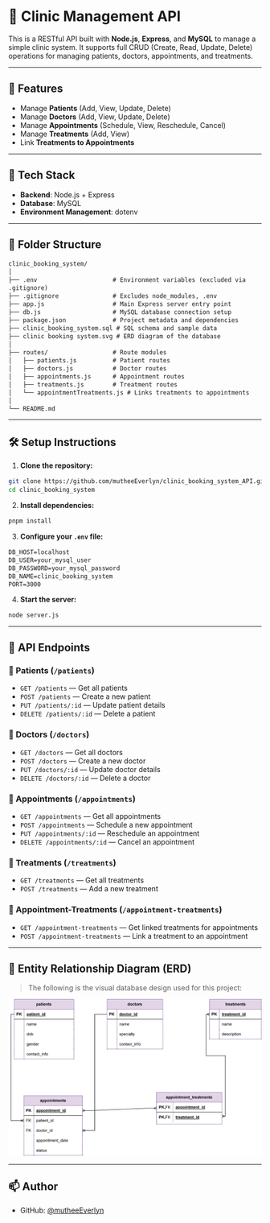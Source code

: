 # 🏥 Clinic Management API

This is a RESTful API built with **Node.js**, **Express**, and **MySQL** to manage a simple clinic system. It supports full CRUD (Create, Read, Update, Delete) operations for managing patients, doctors, appointments, and treatments.

---

## 📌 Features

- Manage **Patients** (Add, View, Update, Delete)
- Manage **Doctors** (Add, View, Update, Delete)
- Manage **Appointments** (Schedule, View, Reschedule, Cancel)
- Manage **Treatments** (Add, View)
- Link **Treatments to Appointments**

---

## 🧱 Tech Stack

- **Backend**: Node.js + Express
- **Database**: MySQL
- **Environment Management**: dotenv

---

## 📂 Folder Structure

```
clinic_booking_system/
│
├── .env                     # Environment variables (excluded via .gitignore)
├── .gitignore               # Excludes node_modules, .env
├── app.js                   # Main Express server entry point
├── db.js                    # MySQL database connection setup
├── package.json             # Project metadata and dependencies
├── clinic_booking_system.sql # SQL schema and sample data
├── clinic booking system.svg # ERD diagram of the database
│
├── routes/                  # Route modules
│   ├── patients.js          # Patient routes
│   ├── doctors.js           # Doctor routes
│   ├── appointments.js      # Appointment routes
│   ├── treatments.js        # Treatment routes
│   └── appointmentTreatments.js # Links treatments to appointments
│
└── README.md                
```

---

## 🛠️ Setup Instructions

1. **Clone the repository:**

```bash
git clone https://github.com/mutheeEverlyn/clinic_booking_system_API.git
cd clinic_booking_system
```

2. **Install dependencies:**

```bash
pnpm install
```

3. **Configure your `.env` file:**

```
DB_HOST=localhost
DB_USER=your_mysql_user
DB_PASSWORD=your_mysql_password
DB_NAME=clinic_booking_system
PORT=3000
```

4. **Start the server:**

```bash
node server.js
```

---

## 🧪 API Endpoints

### 🔹 Patients (`/patients`)
- `GET /patients` — Get all patients  
- `POST /patients` — Create a new patient  
- `PUT /patients/:id` — Update patient details  
- `DELETE /patients/:id` — Delete a patient  

### 🔹 Doctors (`/doctors`)
- `GET /doctors` — Get all doctors  
- `POST /doctors` — Create a new doctor  
- `PUT /doctors/:id` — Update doctor details  
- `DELETE /doctors/:id` — Delete a doctor  

### 🔹 Appointments (`/appointments`)
- `GET /appointments` — Get all appointments  
- `POST /appointments` — Schedule a new appointment  
- `PUT /appointments/:id` — Reschedule an appointment  
- `DELETE /appointments/:id` — Cancel an appointment  

### 🔹 Treatments (`/treatments`)
- `GET /treatments` — Get all treatments  
- `POST /treatments` — Add a new treatment  

### 🔹 Appointment-Treatments (`/appointment-treatments`)
- `GET /appointment-treatments` — Get linked treatments for appointments  
- `POST /appointment-treatments` — Link a treatment to an appointment  

---

## 🧩 Entity Relationship Diagram (ERD)

> The following is the visual database design used for this project:

![clinic booking system database](./clinic%20booking%20system.svg)

---

## 📫 Author

- GitHub: [@mutheeEverlyn](https://github.com/mutheeEverlyn)

